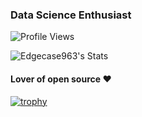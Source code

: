### Data Science Enthusiast

![Profile Views](https://komarev.com/ghpvc/?username=your-github-username&color=blue)

![Edgecase963's Stats](https://github-readme-stats.vercel.app/api?username=edgecase963&show_icons=true&theme=dark)

#### Lover of open source ❤️

[![trophy](https://github-profile-trophy.vercel.app/?username=edgecase963)](https://github.com/ryo-ma/github-profile-trophy)



